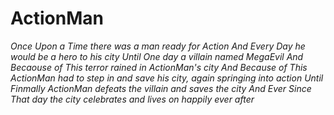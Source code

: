 # ActionMan
*Once Upon a Time there was a man ready for Action
And Every Day he would be a hero to his city
Until One day a villain named MegaEvil
And Becaouse of This terror rained in ActionMan's city
And Because of This ActionMan had to step in and save his city, again springing into action
Until Finmally ActionMan defeats the villain and saves the city
And Ever Since That day the city celebrates and lives on happily ever after*
